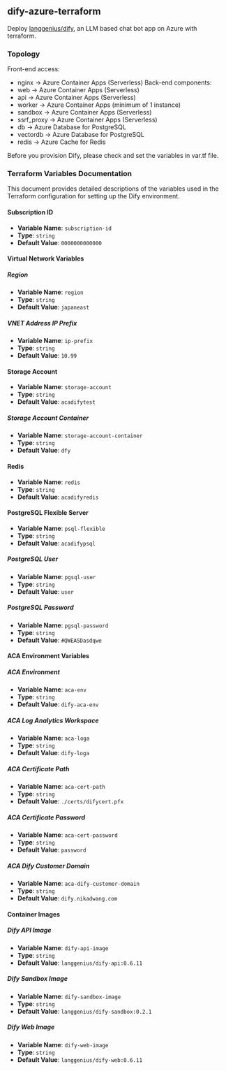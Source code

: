 ## dify-azure-terraform
Deploy [langgenius/dify](https://github.com/langgenius/dify), an LLM based chat bot app on Azure with terraform.

### Topology
Front-end access:
- nginx -> Azure Container Apps (Serverless)
Back-end components:
- web -> Azure Container Apps (Serverless)
- api -> Azure Container Apps (Serverless)
- worker -> Azure Container Apps (minimum of 1 instance)
- sandbox -> Azure Container Apps (Serverless)
- ssrf_proxy -> Azure Container Apps (Serverless)
- db -> Azure Database for PostgreSQL
- vectordb -> Azure Database for PostgreSQL
- redis -> Azure Cache for Redis

Before you provision Dify, please check and set the variables in var.tf file.

### Terraform Variables Documentation

This document provides detailed descriptions of the variables used in the Terraform configuration for setting up the Dify environment.

#### Subscription ID

- **Variable Name**: `subscription-id`
- **Type**: `string`
- **Default Value**: `0000000000000`

#### Virtual Network Variables

##### Region

- **Variable Name**: `region`
- **Type**: `string`
- **Default Value**: `japaneast`

##### VNET Address IP Prefix

- **Variable Name**: `ip-prefix`
- **Type**: `string`
- **Default Value**: `10.99`

#### Storage Account

- **Variable Name**: `storage-account`
- **Type**: `string`
- **Default Value**: `acadifytest`

##### Storage Account Container

- **Variable Name**: `storage-account-container`
- **Type**: `string`
- **Default Value**: `dfy`

#### Redis

- **Variable Name**: `redis`
- **Type**: `string`
- **Default Value**: `acadifyredis`

#### PostgreSQL Flexible Server

- **Variable Name**: `psql-flexible`
- **Type**: `string`
- **Default Value**: `acadifypsql`

##### PostgreSQL User

- **Variable Name**: `pgsql-user`
- **Type**: `string`
- **Default Value**: `user`

##### PostgreSQL Password

- **Variable Name**: `pgsql-password`
- **Type**: `string`
- **Default Value**: `#QWEASDasdqwe`

#### ACA Environment Variables

##### ACA Environment

- **Variable Name**: `aca-env`
- **Type**: `string`
- **Default Value**: `dify-aca-env`

##### ACA Log Analytics Workspace

- **Variable Name**: `aca-loga`
- **Type**: `string`
- **Default Value**: `dify-loga`

##### ACA Certificate Path

- **Variable Name**: `aca-cert-path`
- **Type**: `string`
- **Default Value**: `./certs/difycert.pfx`

##### ACA Certificate Password

- **Variable Name**: `aca-cert-password`
- **Type**: `string`
- **Default Value**: `password`

##### ACA Dify Customer Domain

- **Variable Name**: `aca-dify-customer-domain`
- **Type**: `string`
- **Default Value**: `dify.nikadwang.com`

#### Container Images

##### Dify API Image

- **Variable Name**: `dify-api-image`
- **Type**: `string`
- **Default Value**: `langgenius/dify-api:0.6.11`

##### Dify Sandbox Image

- **Variable Name**: `dify-sandbox-image`
- **Type**: `string`
- **Default Value**: `langgenius/dify-sandbox:0.2.1`

##### Dify Web Image

- **Variable Name**: `dify-web-image`
- **Type**: `string`
- **Default Value**: `langgenius/dify-web:0.6.11`